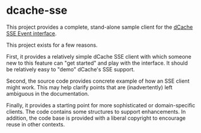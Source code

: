 # dcache-sse

This project provides a complete, stand-alone sample client for the
[dCache SSE Event
interface](https://www.dcache.org/manuals/UserGuide-8.2/frontend.shtml#storage-events).

This project exists for a few reasons.

First, it provides a relatively simple dCache SSE client with which
someone new to this feature can "get started" and play with the
interface.  It should be relatively easy to "demo" dCache's SSE
support.

Second, the source code provides concrete example of how an SSE client
might work.  This may help clarify points that are (inadvertently)
left ambiguous in the documentation.

Finally, it provides a starting point for more sophisticated or
domain-specific clients.  The code contains some structures to support
enhancements.  In addition, the code base is provided with a liberal
copyright to encourage reuse in other contexts.